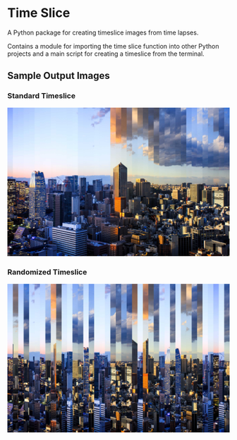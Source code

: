 # Time Slice

A Python package for creating timeslice images from time lapses.

Contains a module for importing the time slice function into other Python projects and a main 
script for creating a timeslice from the terminal.

## Sample Output Images

### Standard Timeslice

![standard](https://raw.githubusercontent.com/nramkissoon/Time-Slice/master/samples/test.jpg)

### Randomized Timeslice

![randomized](https://raw.githubusercontent.com/nramkissoon/Time-Slice/master/samples/test-randomized.jpg)